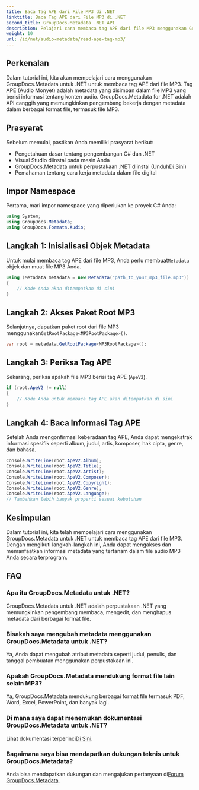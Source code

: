 ```yaml
---
title: Baca Tag APE dari File MP3 di .NET
linktitle: Baca Tag APE dari File MP3 di .NET
second_title: GroupDocs.Metadata .NET API
description: Pelajari cara membaca tag APE dari file MP3 menggunakan GroupDocs.Metadata untuk .NET. Jelajahi ekstraksi metadata di C# dengan panduan langkah demi langkah.
weight: 10
url: /id/net/audio-metadata/read-ape-tag-mp3/
---
```

## Perkenalan
Dalam tutorial ini, kita akan mempelajari cara menggunakan GroupDocs.Metadata untuk .NET untuk membaca tag APE dari file MP3. Tag APE (Audio Monyet) adalah metadata yang disimpan dalam file MP3 yang berisi informasi tentang konten audio. GroupDocs.Metadata for .NET adalah API canggih yang memungkinkan pengembang bekerja dengan metadata dalam berbagai format file, termasuk file MP3.
## Prasyarat
Sebelum memulai, pastikan Anda memiliki prasyarat berikut:
- Pengetahuan dasar tentang pengembangan C# dan .NET
- Visual Studio diinstal pada mesin Anda
-  GroupDocs.Metadata untuk perpustakaan .NET diinstal (Unduh[Di Sini](https://releases.groupdocs.com/metadata/net/))
- Pemahaman tentang cara kerja metadata dalam file digital

## Impor Namespace
Pertama, mari impor namespace yang diperlukan ke proyek C# Anda:
```csharp
using System;
using GroupDocs.Metadata;
using GroupDocs.Formats.Audio;
```
## Langkah 1: Inisialisasi Objek Metadata
 Untuk mulai membaca tag APE dari file MP3, Anda perlu membuat`Metadata` objek dan muat file MP3 Anda.
```csharp
using (Metadata metadata = new Metadata("path_to_your_mp3_file.mp3"))
{
    // Kode Anda akan ditempatkan di sini
}
```
## Langkah 2: Akses Paket Root MP3
 Selanjutnya, dapatkan paket root dari file MP3 menggunakan`GetRootPackage<MP3RootPackage>()`.
```csharp
var root = metadata.GetRootPackage<MP3RootPackage>();
```
## Langkah 3: Periksa Tag APE
Sekarang, periksa apakah file MP3 berisi tag APE (`ApeV2`).
```csharp
if (root.ApeV2 != null)
{
    // Kode Anda untuk membaca tag APE akan ditempatkan di sini
}
```
## Langkah 4: Baca Informasi Tag APE
Setelah Anda mengonfirmasi keberadaan tag APE, Anda dapat mengekstrak informasi spesifik seperti album, judul, artis, komposer, hak cipta, genre, dan bahasa.
```csharp
Console.WriteLine(root.ApeV2.Album);
Console.WriteLine(root.ApeV2.Title);
Console.WriteLine(root.ApeV2.Artist);
Console.WriteLine(root.ApeV2.Composer);
Console.WriteLine(root.ApeV2.Copyright);
Console.WriteLine(root.ApeV2.Genre);
Console.WriteLine(root.ApeV2.Language);
// Tambahkan lebih banyak properti sesuai kebutuhan
```

## Kesimpulan
Dalam tutorial ini, kita telah mempelajari cara menggunakan GroupDocs.Metadata untuk .NET untuk membaca tag APE dari file MP3. Dengan mengikuti langkah-langkah ini, Anda dapat mengakses dan memanfaatkan informasi metadata yang tertanam dalam file audio MP3 Anda secara terprogram.

## FAQ
### Apa itu GroupDocs.Metadata untuk .NET?
GroupDocs.Metadata untuk .NET adalah perpustakaan .NET yang memungkinkan pengembang membaca, mengedit, dan menghapus metadata dari berbagai format file.
### Bisakah saya mengubah metadata menggunakan GroupDocs.Metadata untuk .NET?
Ya, Anda dapat mengubah atribut metadata seperti judul, penulis, dan tanggal pembuatan menggunakan perpustakaan ini.
### Apakah GroupDocs.Metadata mendukung format file lain selain MP3?
Ya, GroupDocs.Metadata mendukung berbagai format file termasuk PDF, Word, Excel, PowerPoint, dan banyak lagi.
### Di mana saya dapat menemukan dokumentasi GroupDocs.Metadata untuk .NET?
 Lihat dokumentasi terperinci[Di Sini](https://tutorials.groupdocs.com/metadata/net/).
### Bagaimana saya bisa mendapatkan dukungan teknis untuk GroupDocs.Metadata?
 Anda bisa mendapatkan dukungan dan mengajukan pertanyaan di[Forum GroupDocs.Metadata](https://forum.groupdocs.com/c/metadata/14).